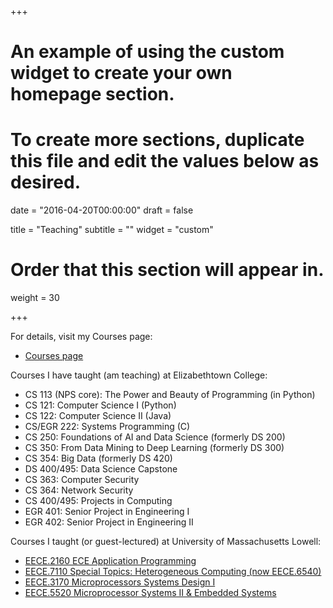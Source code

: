+++
# An example of using the custom widget to create your own homepage section.
# To create more sections, duplicate this file and edit the values below as desired.

date = "2016-04-20T00:00:00"
draft = false

title = "Teaching"
subtitle = ""
widget = "custom"

# Order that this section will appear in.
weight = 30

+++

For details, visit my Courses page:
- [Courses page](https://peilong.github.io/courses/)

Courses I have taught (am teaching) at Elizabethtown College:
- CS 113 (NPS core): The Power and Beauty of Programming (in Python)
- CS 121: Computer Science I (Python)
- CS 122: Computer Science II (Java)
- CS/EGR 222: Systems Programming (C)
- CS 250: Foundations of AI and Data Science (formerly DS 200)
- CS 350: From Data Mining to Deep Learning (formerly DS 300)
- CS 354: Big Data (formerly DS 420)
- DS 400/495: Data Science Capstone
- CS 363: Computer Security
- CS 364: Network Security
- CS 400/495: Projects in Computing
- EGR 401: Senior Project in Engineering I
- EGR 402: Senior Project in Engineering II

Courses I taught (or guest-lectured) at University of Massachusetts Lowell:
- [EECE.2160 ECE Application Programming](https://www.uml.edu/catalog/courses/EECE/2160)
- [EECE.7110 Special Topics: Heterogeneous Computing (now EECE.6540)](https://www.uml.edu/catalog/courses/EECE/6540)
- [EECE.3170 Microprocessors Systems Design I](https://www.uml.edu/catalog/courses/EECE/3170)
- [EECE.5520 Microprocessor Systems II & Embedded Systems](https://www.uml.edu/catalog/courses/EECE/5520)
